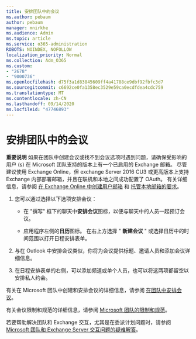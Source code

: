 ```yaml
---
title: 安排团队中的会议
ms.author: pebaum
author: pebaum
manager: mnirkhe
ms.audience: Admin
ms.topic: article
ms.service: o365-administration
ROBOTS: NOINDEX, NOFOLLOW
localization_priority: Normal
ms.collection: Adm_O365
ms.custom:
- "2678"
- "9000736"
ms.openlocfilehash: d75f3a1d83845609ff4a41788ce9dbf92fbfc3d7
ms.sourcegitcommit: c6692ce0fa1358ec3529e59ca0ecdfdea4cdc759
ms.translationtype: MT
ms.contentlocale: zh-CN
ms.lasthandoff: 09/14/2020
ms.locfileid: "47746893"
---
```

# <a name="schedule-a-meeting-in-teams"></a>安排团队中的会议

**重要说明** 如果在团队中创建会议或找不到会议选项时遇到问题，请确保受影响的用户 (s) 在 Microsoft 团队支持的版本上有一个已启用的 Exchange 邮箱。 尽管建议使用 Exchange Online，但 exchange Server 2016 CU3 或更高版本上支持 Exchange 内部部署邮箱，并且在联机和本地之间成功配置了 OAuth。 有关详细信息，请参阅 [在 Exchange Online 中创建用户邮箱](https://docs.microsoft.com/exchange/recipients-in-exchange-online/create-user-mailboxes) 和 [托管本地邮箱的要求](https://docs.microsoft.com/microsoftteams/exchange-teams-interact#requirements-for-mailboxes-hosted-on-premises)。 

1. 您可以通过选择以下选项安排会议：

    - 在 "撰写" 框下的聊天中**安排会议**图标，以便与聊天中的人员一起预订会议。

    - 应用程序左侧的**日历**图标。 在右上方选择 " **新建会议** " 或选择日历中的时间范围以打开日程安排表单。

2. 与在 Outlook 中安排会议类似，你将为会议提供标题、邀请人员和添加会议详细信息。

3. 在日程安排表单的右侧，可以添加频道或单个人员，也可以将这两项都留空以安排私人约会。

有关在 Microsoft 团队中创建和安排会议的详细信息，请参阅 [在团队中安排会议](https://support.office.com/article/Schedule-a-meeting-in-Teams-943507a9-8583-4c58-b5d2-8ec8265e04e5)。

有关会议限制和规范的详细信息，请参阅 [Microsoft 团队的限制和规范](https://docs.microsoft.com/microsoftteams/limits-specifications-teams#meetings-and-calls)。

若要帮助解决团队和 Exchange 交互，尤其是在委派计划问题时，请参阅 [Microsoft 团队和 Exchange Server 交互问题的疑难解答](https://docs.microsoft.com/microsoftteams/troubleshoot/known-issues/teams-exchange-interaction-issue)。